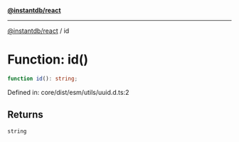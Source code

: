 [**@instantdb/react**](../README.md)

***

[@instantdb/react](../packages.md) / id

# Function: id()

```ts
function id(): string;
```

Defined in: core/dist/esm/utils/uuid.d.ts:2

## Returns

`string`
